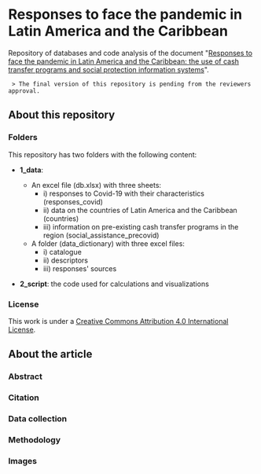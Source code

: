 # Responses to face the pandemic in Latin America and the Caribbean

Repository of databases and code analysis of the document "[Responses to face the pandemic in Latin America and the Caribbean: the use of cash transfer programs and social protection information systems](http://twitter.com/)".

	 > The final version of this repository is pending from the reviewers approval.

## About this repository

### Folders
This repository has two folders with the following content:

- **1_data**:
	- An excel file (db.xlsx) with three sheets:
		- i) responses to Covid-19 with their characteristics (responses_covid)
		- ii) data on the countries of Latin America and the Caribbean (countries)
		- iii) information on pre-existing cash transfer programs in the region (social_assistance_precovid)
	- A folder (data_dictionary) with three excel files:
		- i) catalogue
		- ii) descriptors
		- iii) responses' sources
		
- **2_script**: the code used for calculations and visualizations

### License
This work is under a [Creative Commons Attribution 4.0 International License](https://creativecommons.org/licenses/by/4.0/).

## About the article

### Abstract

### Citation

### Data collection

### Methodology

### Images
